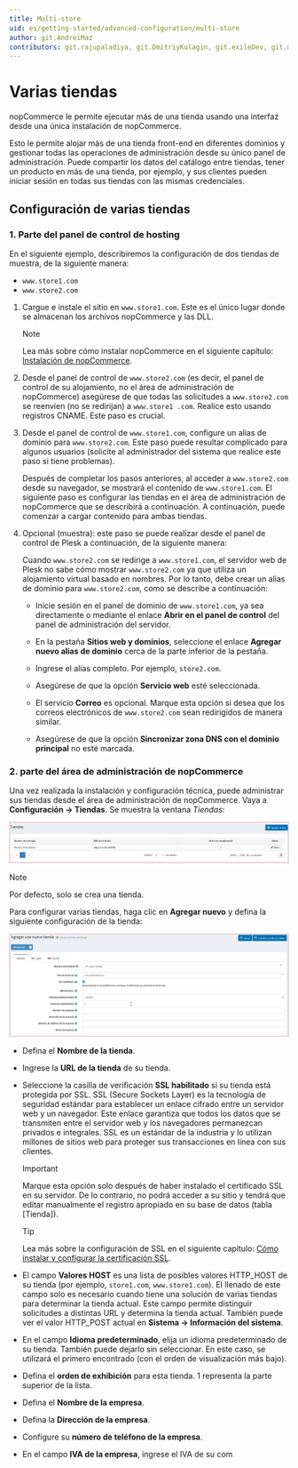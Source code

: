 ```yaml
---
title: Multi-store
uid: es/getting-started/advanced-configuration/multi-store
author: git.AndreiMaz
contributors: git.rajupaladiya, git.DmitriyKulagin, git.exileDev, git.mariannk
---
```


# Varias tiendas

nopCommerce le permite ejecutar más de una tienda usando una interfaz desde una única instalación de nopCommerce.

Esto le permite alojar más de una tienda front-end en diferentes dominios y gestionar todas las operaciones de administración desde su único panel de administración. Puede compartir los datos del catálogo entre tiendas, tener un producto en más de una tienda, por ejemplo, y sus clientes pueden iniciar sesión en todas sus tiendas con las mismas credenciales.

## Configuración de varias tiendas

### 1. Parte del panel de control de hosting

En el siguiente ejemplo, describiremos la configuración de dos tiendas de muestra, de la siguiente manera:

* `www.store1.com`
* `www.store2.com`

1. Cargue e instale el sitio en `www.store1.com`. Este es el único lugar donde se almacenan los archivos nopCommerce y las DLL.
      > [!NOTE]
      >
      > Lea más sobre cómo instalar nopCommerce en el siguiente capítulo:
      [Instalación de nopCommerce](xref:es/installation-and-upgrade/installation-nopcommerce/index).

1. Desde el panel de control de `www.store2.com` (es decir, el panel de control de su alojamiento, no el área de administración de nopCommerce) asegúrese de que todas las solicitudes a `www.store2.com` se reenvíen (no se redirijan) a `www.store1 .com`. Realice esto usando registros CNAME. Este paso es crucial.

1. Desde el panel de control de `www.store1.com`, configure un alias de dominio para `www.store2.com`. Este paso puede resultar complicado para algunos usuarios (solicite al administrador del sistema que realice este paso si tiene problemas).

    Después de completar los pasos anteriores, al acceder a `www.store2.com` desde su navegador, se mostrará el contenido de `www.store1.com`. El siguiente paso es configurar las tiendas en el área de administración de nopCommerce que se describirá a continuación. A continuación, puede comenzar a cargar contenido para ambas tiendas.

1. Opcional (muestra): este paso se puede realizar desde el panel de control de Plesk a continuación, de la siguiente manera:
  
      Cuando `www.store2.com` se redirige a `www.store1.com`, el servidor web de Plesk no sabe cómo mostrar `www.store2.com` ya que utiliza un alojamiento virtual basado en nombres. Por lo tanto, debe crear un alias de dominio para `www.store2.com`, como se describe a continuación:

      * Inicie sesión en el panel de dominio de `www.store1.com`, ya sea directamente o mediante el enlace **Abrir en el panel de control** del panel de administración del servidor.

      * En la pestaña **Sitios web y dominios**, seleccione el enlace **Agregar nuevo alias de dominio** cerca de la parte inferior de la pestaña.

      * Ingrese el alias completo. Por ejemplo, `store2.com`.

      * Asegúrese de que la opción **Servicio web** esté seleccionada.

      * El servicio **Correo** es opcional. Marque esta opción si desea que los correos electrónicos de `www.store2.com` sean redirigidos de manera similar.

      * Asegúrese de que la opción **Sincronizar zona DNS con el dominio principal** no esté marcada.

### 2. parte del área de administración de nopCommerce

Una vez realizada la instalación y configuración técnica, puede administrar sus tiendas desde el área de administración de nopCommerce. Vaya a **Configuración → Tiendas**. Se muestra la ventana *Tiendas*:

![Ventana de tiendas](_static/multi-store/mainstore.png)

> [!NOTE]
>
> Por defecto, solo se crea una tienda.

Para configurar varias tiendas, haga clic en **Agregar nuevo** y defina la siguiente configuración de la tienda:

![Crear](_static/multi-store/create.jpg)

* Defina el **Nombre de la tienda**.
* Ingrese la **URL de la tienda** de su tienda.
* Seleccione la casilla de verificación **SSL habilitado** si su tienda está protegida por SSL. SSL (Secure Sockets Layer) es la tecnología de seguridad estándar para establecer un enlace cifrado entre un servidor web y un navegador. Este enlace garantiza que todos los datos que se transmiten entre el servidor web y los navegadores permanezcan privados e integrales. SSL es un estándar de la industria y lo utilizan millones de sitios web para proteger sus transacciones en línea con sus clientes.

  > [!IMPORTANT]
  >
  > Marque esta opción solo después de haber instalado el certificado SSL en su servidor. De lo contrario, no podrá acceder a su sitio y     tendrá que editar manualmente el registro apropiado en su base de datos (tabla [Tienda]).

  > [!TIP]
  >
  > Lea más sobre la configuración de SSL en el siguiente capítulo: [Cómo instalar y configurar la certificación SSL](xref:es/Getting-started/advanced-configuration/how-to-install-and-configure-ssl-certificate).

* El campo **Valores HOST** es una lista de posibles valores HTTP_HOST de su tienda (por ejemplo, `store1.com`, `www.store1.com`). El llenado de este campo solo es necesario cuando tiene una solución de varias tiendas para determinar la tienda actual. Este campo permite distinguir solicitudes a distintas URL y determina la tienda actual. También puede ver el valor HTTP_POST actual en **Sistema → Información del sistema**.
* En el campo **Idioma predeterminado**, elija un idioma predeterminado de su tienda. También puede dejarlo sin seleccionar. En este caso, se utilizará el primero encontrado (con el orden de visualización más bajo).
* Defina el **orden de exhibición** para esta tienda. 1 representa la parte superior de la lista.
* Defina el **Nombre de la empresa**.
* Defina la **Dirección de la empresa**.
* Configure su **número de teléfono de la empresa**.
* En el campo **IVA de la empresa**, ingrese el IVA de su com
